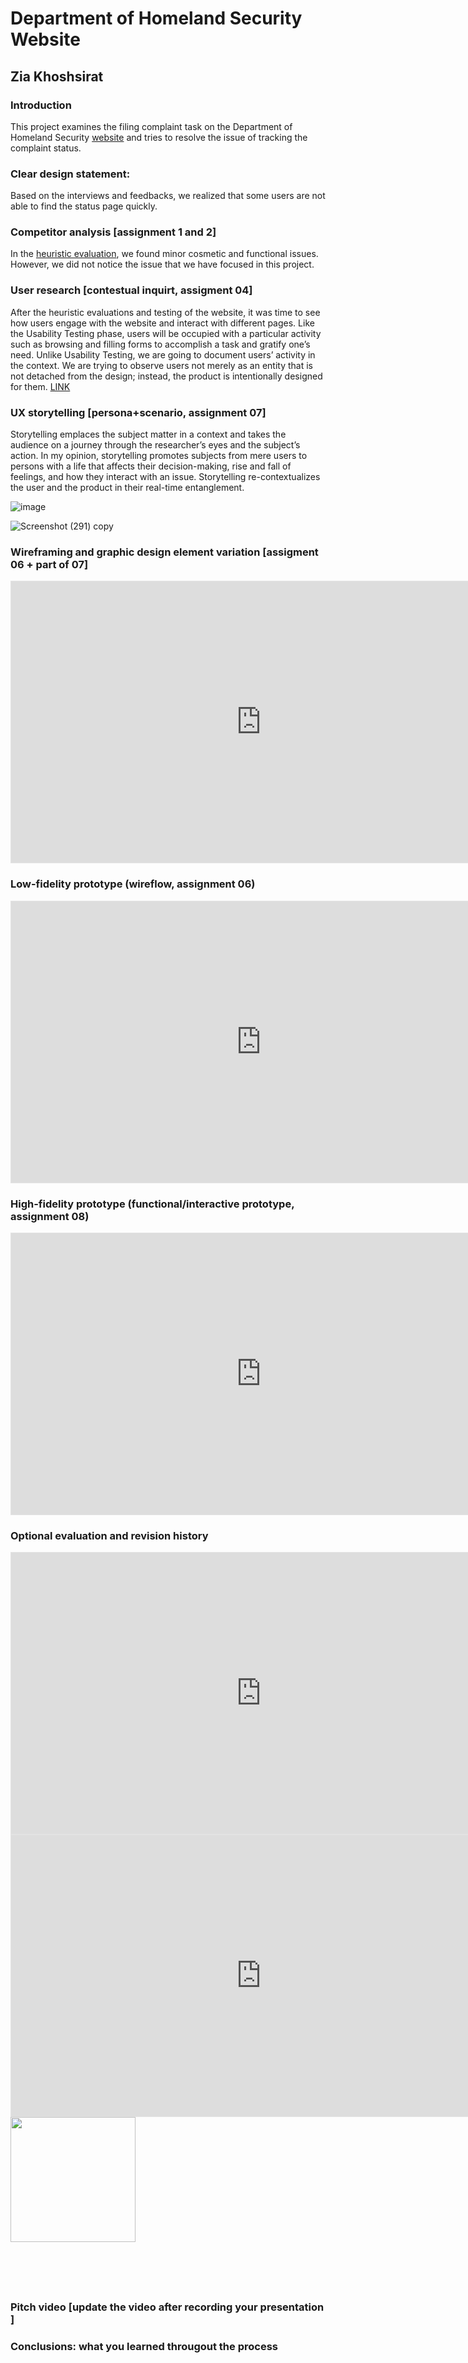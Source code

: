# Department of Homeland Security Website
## Zia Khoshsirat

### Introduction
This project examines the filing complaint task on the Department of Homeland Security [website](https://www.dhs.gov/) and tries to resolve the issue of tracking the complaint status.  

### Clear design statement: 
Based on the interviews and feedbacks, we realized that some users are not able to find the status page quickly. 

### Competitor analysis [assignment 1 and 2]
In the [heuristic evaluation](https://github.com/ziiiaz/DH110---Week-1/blob/main/Week1.md#first-department-of-homeland-security), we found minor cosmetic and functional issues. However, we did not notice the issue that we have focused in this project.


### User research [contestual inquirt, assigment 04]
After the heuristic evaluations and testing of the website, it was time to see how users engage with the website and interact with different pages. Like the Usability Testing phase, users will be occupied with a particular activity such as browsing and filling forms to accomplish a task and gratify one’s need. Unlike Usability Testing, we are going to document users’ activity in the context. We are trying to observe users not merely as an entity that is not detached from the design; instead, the product is intentionally designed for them. [LINK](https://github.com/ziiiaz/Week3/blob/main/Learning%20from%20people%20in%20context.md)

### UX storytelling [persona+scenario, assignment 07]
Storytelling emplaces the subject matter in a context and takes the audience on a journey through the researcher’s eyes and the subject’s action. In my opinion, storytelling promotes subjects from mere users to persons with a life that affects their decision-making, rise and fall of feelings, and how they interact with an issue. Storytelling re-contextualizes the user and the product in their real-time entanglement.

![image](https://user-images.githubusercontent.com/46515738/142480461-d64eb4ef-8599-4b54-b54d-5543989ae61f.png)

![Screenshot (291) copy](https://user-images.githubusercontent.com/46515738/142480700-c330a511-659a-4cb6-9774-6935755a1f79.jpg)


### Wireframing and graphic design element variation [assigment 06 + part of 07]

<iframe style="border: 1px solid rgba(0, 0, 0, 0.1);" width="800" height="450" src="https://www.figma.com/embed?embed_host=share&url=https%3A%2F%2Fwww.figma.com%2Ffile%2FVWYmqkQK1Newmb7TqJP4n1%2FHandmade-Wireframe-Kit-(Community)%3Fnode-id%3D181%253A0" allowfullscreen></iframe>

### Low-fidelity prototype (wireflow, assignment 06)

<iframe style="border: 1px solid rgba(0, 0, 0, 0.1);" width="800" height="450" src="https://www.figma.com/embed?embed_host=share&url=https%3A%2F%2Fwww.figma.com%2Ffile%2FVWYmqkQK1Newmb7TqJP4n1%2FHandmade-Wireframe-Kit-(Community)%3Fnode-id%3D181%253A0" allowfullscreen></iframe>

### High-fidelity prototype (functional/interactive prototype, assignment 08)

<iframe style="border: 1px solid rgba(0, 0, 0, 0.1);" width="800" height="450" src="https://www.figma.com/embed?embed_host=share&url=https%3A%2F%2Fwww.figma.com%2Ffile%2FhpYyAsJApPIIr7E9eqyihC%2FDH110---Hi-fid---N-Flow-Lines%3Fnode-id%3D0%253A1" allowfullscreen></iframe>

### Optional evaluation and revision history 

<iframe style="border: 1px solid rgba(0, 0, 0, 0.1);" width="800" height="450" src="https://www.figma.com/embed?embed_host=share&url=https%3A%2F%2Fwww.figma.com%2Ffile%2FEJZ52gsjHjgZnSMh4kaA5j%2FDH110---Interface-Design-(Copy)%3Fnode-id%3D0%253A1" allowfullscreen></iframe>

<iframe style="border: 1px solid rgba(0, 0, 0, 0.1);" width="800" height="450" src="https://www.figma.com/embed?embed_host=share&url=https%3A%2F%2Fwww.figma.com%2Ffile%2FjcqGTyY0NyV2aat82ItyAK%2FDH110---Interface-Design---DARK-(REVISED)%3Fnode-id%3D0%253A1" allowfullscreen></iframe>





<img src="https://user-images.githubusercontent.com/46515738/142483931-06f3b21f-5fc8-4e4c-a470-912d6d894341.jpg" width="200" />

<img scr="https://user-images.githubusercontent.com/46515738/142483933-cfbfad03-5a0a-4fe0-8bc3-9828120d03c1.jpg" width="200" />

<img scr="https://user-images.githubusercontent.com/46515738/142483939-25e7b3a8-5070-4a4a-b5cb-3f06cf0e1ec4.jpg" width="200" />

<img scr="https://user-images.githubusercontent.com/46515738/142483942-1e75e9aa-f0a1-44ba-9c08-6a6712b0b9ae.jpg" width="200" />

<img scr="https://user-images.githubusercontent.com/46515738/142483952-de8d8225-263c-443c-b75f-6970b3fba885.jpg" width="200" />

<img scr="https://user-images.githubusercontent.com/46515738/142483956-66a98142-aad2-4f3b-bca6-7f95a225cd80.jpg" width="200" />

<img scr="https://user-images.githubusercontent.com/46515738/142483959-1b6d0c6a-dbde-4216-8c8a-56a56dee7e55.jpg" width="200" />

<img scr="https://user-images.githubusercontent.com/46515738/142483960-cd7f63db-3265-476b-bec3-1c6c2d1741b2.jpg" width="200" />

<img scr="https://user-images.githubusercontent.com/46515738/142483961-7c3df913-3072-40ef-a001-7336e4f7a18d.jpg" width="200" />

<img scr="https://user-images.githubusercontent.com/46515738/142483963-541127cf-79bc-4e4f-ae3f-cc9110e24eea.jpg" width="200" />

<img scr="https://user-images.githubusercontent.com/46515738/142483965-d5a21829-21f7-4491-b7c3-55dc38e4fbfc.jpg" width="200" />




### Pitch video [update the video after recording your presentation ]

### Conclusions: what you learned througout the process
